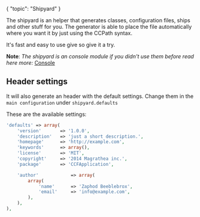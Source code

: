 {
	"topic": "Shipyard"
}


The shipyard is an helper that generates classes, configuration files, ships and other stuff for you. The generator is able to place the file automatically where you want it by just using the CCPath syntax.

It's fast and easy to use give so give it a try.

**Note**: 
_The shipyard is an console module if you didn't use them before read here more:_ [Console](/docs/command_line/ "Title")


## Header settings

It will also generate an header with the default settings. 
Change them in the `main configuration` under `shipyard.defaults`

These are the available settings:

```php
'defaults' => array(
	'version'		=> '1.0.0',
	'description'	=> 'just a short description.',
	'homepage'		=> 'http://example.com',
	'keywords'		=> array(),
	'license'		=> 'MIT',
	'copyright'		=> '2014 Magrathea inc.',
	'package'		=> 'CCFApplication',

	'author'			=> array(
		array(
			'name' 		=> 'Zaphod Beeblebrox',
			'email'		=> 'info@example.com',
		),
	),
),
```
